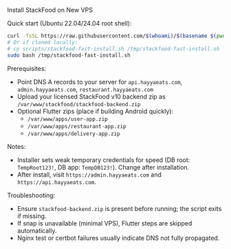 Install StackFood on New VPS

Quick start (Ubuntu 22.04/24.04 root shell):

```bash
curl -fsSL https://raw.githubusercontent.com/$(whoami)/$(basename $(pwd))/$(git rev-parse --abbrev-ref HEAD)/scripts/stackfood-fast-install.sh -o /tmp/stackfood-fast-install.sh || true
# Or if cloned locally:
# cp scripts/stackfood-fast-install.sh /tmp/stackfood-fast-install.sh
sudo bash /tmp/stackfood-fast-install.sh
```

Prerequisites:
- Point DNS A records to your server for `api.hayyaeats.com`, `admin.hayyaeats.com`, `restaurant.hayyaeats.com`
- Upload your licensed StackFood v10 backend zip as `/var/www/stackfood/stackfood-backend.zip`
- Optional Flutter zips (place if building Android quickly):
  - `/var/www/apps/user-app.zip`
  - `/var/www/apps/restaurant-app.zip`
  - `/var/www/apps/delivery-app.zip`

Notes:
- Installer sets weak temporary credentials for speed (DB root: `TempRoot123!`, DB app: `TempDB123!`). Change after installation.
- After install, visit `https://admin.hayyaeats.com` and `https://api.hayyaeats.com`.

Troubleshooting:
- Ensure `stackfood-backend.zip` is present before running; the script exits if missing.
- If snap is unavailable (minimal VPS), Flutter steps are skipped automatically.
- Nginx test or certbot failures usually indicate DNS not fully propagated.


